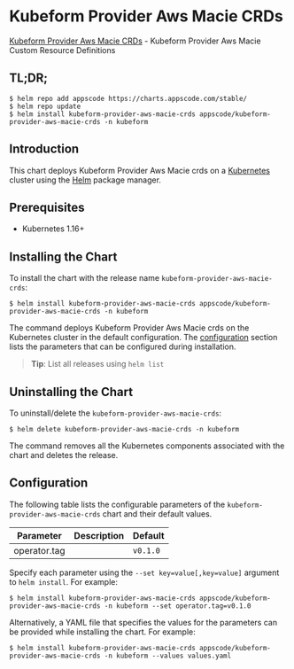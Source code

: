# Kubeform Provider Aws Macie CRDs

[Kubeform Provider Aws Macie CRDs](https://github.com/kubeform) - Kubeform Provider Aws Macie Custom Resource Definitions

## TL;DR;

```console
$ helm repo add appscode https://charts.appscode.com/stable/
$ helm repo update
$ helm install kubeform-provider-aws-macie-crds appscode/kubeform-provider-aws-macie-crds -n kubeform
```

## Introduction

This chart deploys Kubeform Provider Aws Macie crds on a [Kubernetes](http://kubernetes.io) cluster using the [Helm](https://helm.sh) package manager.

## Prerequisites

- Kubernetes 1.16+

## Installing the Chart

To install the chart with the release name `kubeform-provider-aws-macie-crds`:

```console
$ helm install kubeform-provider-aws-macie-crds appscode/kubeform-provider-aws-macie-crds -n kubeform
```

The command deploys Kubeform Provider Aws Macie crds on the Kubernetes cluster in the default configuration. The [configuration](#configuration) section lists the parameters that can be configured during installation.

> **Tip**: List all releases using `helm list`

## Uninstalling the Chart

To uninstall/delete the `kubeform-provider-aws-macie-crds`:

```console
$ helm delete kubeform-provider-aws-macie-crds -n kubeform
```

The command removes all the Kubernetes components associated with the chart and deletes the release.

## Configuration

The following table lists the configurable parameters of the `kubeform-provider-aws-macie-crds` chart and their default values.

|  Parameter   | Description | Default  |
|--------------|-------------|----------|
| operator.tag |             | `v0.1.0` |


Specify each parameter using the `--set key=value[,key=value]` argument to `helm install`. For example:

```console
$ helm install kubeform-provider-aws-macie-crds appscode/kubeform-provider-aws-macie-crds -n kubeform --set operator.tag=v0.1.0
```

Alternatively, a YAML file that specifies the values for the parameters can be provided while
installing the chart. For example:

```console
$ helm install kubeform-provider-aws-macie-crds appscode/kubeform-provider-aws-macie-crds -n kubeform --values values.yaml
```
